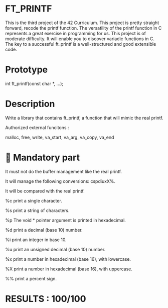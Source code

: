 # FT_PRINTF

This is the third project of the 42 Curriculum. This project is pretty straight forward, recode the printf function. The versatility of the printf function in C represents a great exercise in programming for us. This project is of moderate difficulty. It will enable you to discover variadic functions in C. The key to a successful ft_printf is a well-structured and good extensible code.

# Prototype

int ft_printf(const char *, ...);

# Description

Write a library that contains ft_printf, a function that will mimic the real printf.

Authorized external funcitons :

malloc, free, write, va_start, va_arg, va_copy, va_end


# 📑 Mandatory part

 It must not do the buffer management like the real printf.
 
 It will manage the following conversions: cspdiuxX%.
 
 It will be compared with the real printf.
 
 %c print a single character.
 
 %s print a string of characters.
 
 %p The void * pointer argument is printed in hexadecimal.
 
 %d print a decimal (base 10) number.
 
 %i print an integer in base 10.
 
 %u print an unsigned decimal (base 10) number.
 
 %x print a number in hexadecimal (base 16), with lowercase.
 
 %X print a number in hexadecimal (base 16), with uppercase.
 
 %% print a percent sign.
 
# RESULTS : 100/100
